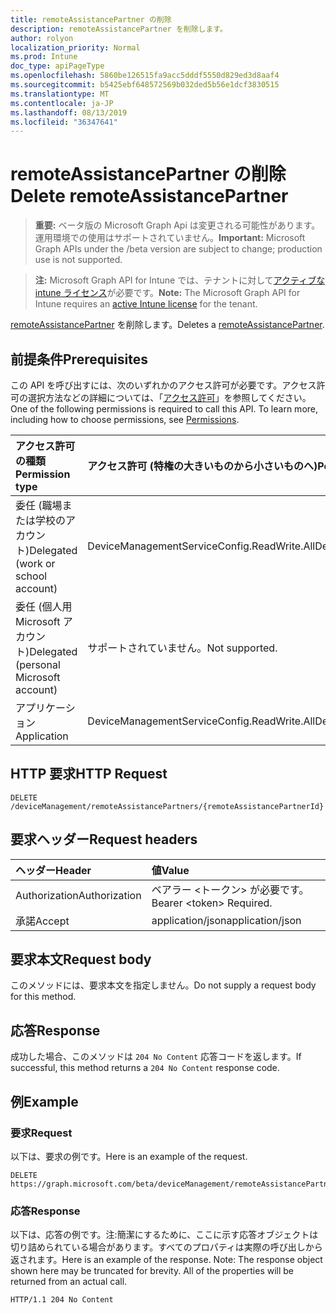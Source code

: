 ```yaml
---
title: remoteAssistancePartner の削除
description: remoteAssistancePartner を削除します。
author: rolyon
localization_priority: Normal
ms.prod: Intune
doc_type: apiPageType
ms.openlocfilehash: 5860be126515fa9acc5dddf5550d829ed3d8aaf4
ms.sourcegitcommit: b5425ebf648572569b032ded5b56e1dcf3830515
ms.translationtype: MT
ms.contentlocale: ja-JP
ms.lasthandoff: 08/13/2019
ms.locfileid: "36347641"
---
```

# <a name="delete-remoteassistancepartner"></a><span data-ttu-id="e5734-103">remoteAssistancePartner の削除</span><span class="sxs-lookup"><span data-stu-id="e5734-103">Delete remoteAssistancePartner</span></span>

> <span data-ttu-id="e5734-104">**重要:** ベータ版の Microsoft Graph Api は変更される可能性があります。運用環境での使用はサポートされていません。</span><span class="sxs-lookup"><span data-stu-id="e5734-104">**Important:** Microsoft Graph APIs under the /beta version are subject to change; production use is not supported.</span></span>

> <span data-ttu-id="e5734-105">**注:** Microsoft Graph API for Intune では、テナントに対して[アクティブな intune ライセンス](https://go.microsoft.com/fwlink/?linkid=839381)が必要です。</span><span class="sxs-lookup"><span data-stu-id="e5734-105">**Note:** The Microsoft Graph API for Intune requires an [active Intune license](https://go.microsoft.com/fwlink/?linkid=839381) for the tenant.</span></span>

<span data-ttu-id="e5734-106">[remoteAssistancePartner](../resources/intune-remoteassistance-remoteassistancepartner.md) を削除します。</span><span class="sxs-lookup"><span data-stu-id="e5734-106">Deletes a [remoteAssistancePartner](../resources/intune-remoteassistance-remoteassistancepartner.md).</span></span>

## <a name="prerequisites"></a><span data-ttu-id="e5734-107">前提条件</span><span class="sxs-lookup"><span data-stu-id="e5734-107">Prerequisites</span></span>
<span data-ttu-id="e5734-p101">この API を呼び出すには、次のいずれかのアクセス許可が必要です。アクセス許可の選択方法などの詳細については、「[アクセス許可](/graph/permissions-reference)」を参照してください。</span><span class="sxs-lookup"><span data-stu-id="e5734-p101">One of the following permissions is required to call this API. To learn more, including how to choose permissions, see [Permissions](/graph/permissions-reference).</span></span>

|<span data-ttu-id="e5734-110">アクセス許可の種類</span><span class="sxs-lookup"><span data-stu-id="e5734-110">Permission type</span></span>|<span data-ttu-id="e5734-111">アクセス許可 (特権の大きいものから小さいものへ)</span><span class="sxs-lookup"><span data-stu-id="e5734-111">Permissions (from most to least privileged)</span></span>|
|:---|:---|
|<span data-ttu-id="e5734-112">委任 (職場または学校のアカウント)</span><span class="sxs-lookup"><span data-stu-id="e5734-112">Delegated (work or school account)</span></span>|<span data-ttu-id="e5734-113">DeviceManagementServiceConfig.ReadWrite.All</span><span class="sxs-lookup"><span data-stu-id="e5734-113">DeviceManagementServiceConfig.ReadWrite.All</span></span>|
|<span data-ttu-id="e5734-114">委任 (個人用 Microsoft アカウント)</span><span class="sxs-lookup"><span data-stu-id="e5734-114">Delegated (personal Microsoft account)</span></span>|<span data-ttu-id="e5734-115">サポートされていません。</span><span class="sxs-lookup"><span data-stu-id="e5734-115">Not supported.</span></span>|
|<span data-ttu-id="e5734-116">アプリケーション</span><span class="sxs-lookup"><span data-stu-id="e5734-116">Application</span></span>|<span data-ttu-id="e5734-117">DeviceManagementServiceConfig.ReadWrite.All</span><span class="sxs-lookup"><span data-stu-id="e5734-117">DeviceManagementServiceConfig.ReadWrite.All</span></span>|

## <a name="http-request"></a><span data-ttu-id="e5734-118">HTTP 要求</span><span class="sxs-lookup"><span data-stu-id="e5734-118">HTTP Request</span></span>
<!-- {
  "blockType": "ignored"
}
-->
``` http
DELETE /deviceManagement/remoteAssistancePartners/{remoteAssistancePartnerId}
```

## <a name="request-headers"></a><span data-ttu-id="e5734-119">要求ヘッダー</span><span class="sxs-lookup"><span data-stu-id="e5734-119">Request headers</span></span>
|<span data-ttu-id="e5734-120">ヘッダー</span><span class="sxs-lookup"><span data-stu-id="e5734-120">Header</span></span>|<span data-ttu-id="e5734-121">値</span><span class="sxs-lookup"><span data-stu-id="e5734-121">Value</span></span>|
|:---|:---|
|<span data-ttu-id="e5734-122">Authorization</span><span class="sxs-lookup"><span data-stu-id="e5734-122">Authorization</span></span>|<span data-ttu-id="e5734-123">ベアラー &lt;トークン&gt; が必要です。</span><span class="sxs-lookup"><span data-stu-id="e5734-123">Bearer &lt;token&gt; Required.</span></span>|
|<span data-ttu-id="e5734-124">承諾</span><span class="sxs-lookup"><span data-stu-id="e5734-124">Accept</span></span>|<span data-ttu-id="e5734-125">application/json</span><span class="sxs-lookup"><span data-stu-id="e5734-125">application/json</span></span>|

## <a name="request-body"></a><span data-ttu-id="e5734-126">要求本文</span><span class="sxs-lookup"><span data-stu-id="e5734-126">Request body</span></span>
<span data-ttu-id="e5734-127">このメソッドには、要求本文を指定しません。</span><span class="sxs-lookup"><span data-stu-id="e5734-127">Do not supply a request body for this method.</span></span>

## <a name="response"></a><span data-ttu-id="e5734-128">応答</span><span class="sxs-lookup"><span data-stu-id="e5734-128">Response</span></span>
<span data-ttu-id="e5734-129">成功した場合、このメソッドは `204 No Content` 応答コードを返します。</span><span class="sxs-lookup"><span data-stu-id="e5734-129">If successful, this method returns a `204 No Content` response code.</span></span>

## <a name="example"></a><span data-ttu-id="e5734-130">例</span><span class="sxs-lookup"><span data-stu-id="e5734-130">Example</span></span>

### <a name="request"></a><span data-ttu-id="e5734-131">要求</span><span class="sxs-lookup"><span data-stu-id="e5734-131">Request</span></span>
<span data-ttu-id="e5734-132">以下は、要求の例です。</span><span class="sxs-lookup"><span data-stu-id="e5734-132">Here is an example of the request.</span></span>
``` http
DELETE https://graph.microsoft.com/beta/deviceManagement/remoteAssistancePartners/{remoteAssistancePartnerId}
```

### <a name="response"></a><span data-ttu-id="e5734-133">応答</span><span class="sxs-lookup"><span data-stu-id="e5734-133">Response</span></span>
<span data-ttu-id="e5734-p102">以下は、応答の例です。注:簡潔にするために、ここに示す応答オブジェクトは切り詰められている場合があります。すべてのプロパティは実際の呼び出しから返されます。</span><span class="sxs-lookup"><span data-stu-id="e5734-p102">Here is an example of the response. Note: The response object shown here may be truncated for brevity. All of the properties will be returned from an actual call.</span></span>
``` http
HTTP/1.1 204 No Content
```






